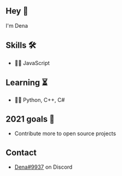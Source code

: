 ## Hey 👋
 I'm Dena

## Skills 🛠
- 👨‍💻 JavaScript

## Learning ⏳
- 👨‍💻 Python, C++, C#

## 2021 goals 🥅
- Contribute more to open source projects

## Contact
- [Dena#9937](./) on Discord

